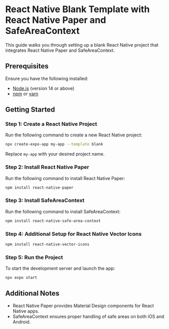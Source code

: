 # React Native Blank Template with React Native Paper and SafeAreaContext

This guide walks you through setting up a blank React Native project that integrates React Native Paper and SafeAreaContext.

## Prerequisites

Ensure you have the following installed:

- [Node.js](https://nodejs.org/) (version 14 or above)
- [npm](https://www.npmjs.com/) or [yarn](https://yarnpkg.com/)

## Getting Started

### Step 1: Create a React Native Project

Run the following command to create a new React Native project:

```bash
npx create-expo-app my-app --template blank
```

Replace `my-app` with your desired project name.

### Step 2: Install React Native Paper

Run the following command to install React Native Paper:

```bash
npm install react-native-paper
```

### Step 3: Install SafeAreaContext

Run the following command to install SafeAreaContext:

```bash
npm install react-native-safe-area-context
```

### Step 4: Additional Setup for React Native Vector Icons

```bash
npm install react-native-vector-icons
```

### Step 5: Run the Project

To start the development server and launch the app:

```bash
npx expo start
```

## Additional Notes

- React Native Paper provides Material Design components for React Native apps.
- SafeAreaContext ensures proper handling of safe areas on both iOS and Android.